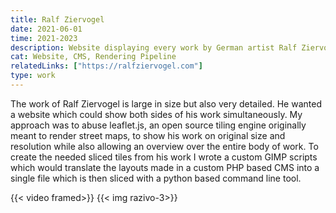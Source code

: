 ```yaml
---
title: Ralf Ziervogel
date: 2021-06-01
time: 2021-2023
description: Website displaying every work by German artist Ralf Ziervogel at the same time, utilising a PHP based CMS, a custom GIMP script, a python rendering pipeline and leaflet.js
cat: Website, CMS, Rendering Pipeline
relatedLinks: ["https://ralfziervogel.com"]
type: work
---
```


The work of Ralf Ziervogel is large in size but also very detailed. He wanted a website which could show both sides of his work simultaneously. My approach was to abuse leaflet.js, an open source tiling engine originally meant to render street maps, to show his work on original size and resolution while also allowing an overview over the entire body of work.
To create the needed sliced tiles from his work I wrote a custom GIMP scripts which would translate the layouts made in a custom PHP based CMS into a single file which is then sliced with a python based command line tool.

{{< video framed>}}
{{< img razivo-3>}}
